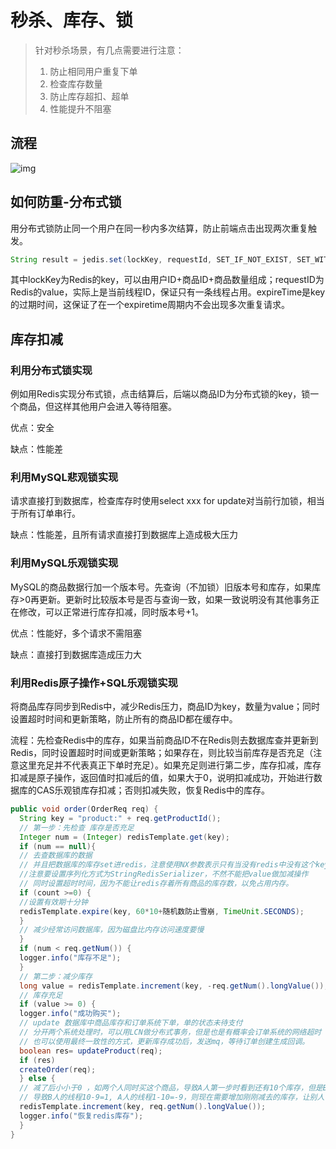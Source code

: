 # 秒杀、库存、锁

> 针对秒杀场景，有几点需要进行注意：
>
> 1. 防止相同用户重复下单
> 2. 检查库存数量
> 3. 防止库存超扣、超单
> 4. 性能提升不阻塞

## 流程

<img src="https://cdnimg.copyfuture.com/imagesLocal/202005/10/20200510085548659corx8bjvdg9td64_0.png" alt="img"  />

## 如何防重-分布式锁

用分布式锁防止同一个用户在同一秒内多次结算，防止前端点击出现两次重复触发。

```java
String result = jedis.set(lockKey, requestId, SET_IF_NOT_EXIST, SET_WITH_EXPIRE_TIME, expireTime);
```

其中lockKey为Redis的key，可以由用户ID+商品ID+商品数量组成；requestID为Redis的value，实际上是当前线程ID，保证只有一条线程占用。expireTime是key的过期时间，这保证了在一个expiretime周期内不会出现多次重复请求。

## 库存扣减

### 利用分布式锁实现

例如用Redis实现分布式锁，点击结算后，后端以商品ID为分布式锁的key，锁一个商品，但这样其他用户会进入等待阻塞。

优点：安全

缺点：性能差

### 利用MySQL悲观锁实现

请求直接打到数据库，检查库存时使用select xxx for update对当前行加锁，相当于所有订单串行。

缺点：性能差，且所有请求直接打到数据库上造成极大压力

### 利用MySQL乐观锁实现

MySQL的商品数据行加一个版本号。先查询（不加锁）旧版本号和库存，如果库存>0再更新。更新时比较版本号是否与查询一致，如果一致说明没有其他事务正在修改，可以正常进行库存扣减，同时版本号+1。

优点：性能好，多个请求不需阻塞

缺点：直接打到数据库造成压力大

### 利用Redis原子操作+SQL乐观锁实现

将商品库存同步到Redis中，减少Redis压力，商品ID为key，数量为value；同时设置超时时间和更新策略，防止所有的商品ID都在缓存中。

流程：先检查Redis中的库存，如果当前商品ID不在Redis则去数据库查并更新到Redis，同时设置超时时间或更新策略；如果存在，则比较当前库存是否充足（注意这里充足并不代表真正下单时充足）。如果充足则进行第二步，库存扣减，库存扣减是原子操作，返回值时扣减后的值，如果大于0，说明扣减成功，开始进行数据库的CAS乐观锁库存扣减；否则扣减失败，恢复Redis中的库存。

```java
public void order(OrderReq req) {
  String key = "product:" + req.getProductId();
  // 第一步：先检查 库存是否充足
  Integer num = (Integer) redisTemplate.get(key);
  if (num == null){
  // 去查数据库的数据
  // 并且把数据库的库存set进redis，注意使用NX参数表示只有当没有redis中没有这个key的时候才set库存数量到redis
  //注意要设置序列化方式为StringRedisSerializer，不然不能把value做加减操作
  // 同时设置超时时间，因为不能让redis存着所有商品的库存数，以免占用内存。
  if (count >=0) {
  //设置有效期十分钟
  redisTemplate.expire(key, 60*10+随机数防止雪崩, TimeUnit.SECONDS);
  }
  // 减少经常访问数据库，因为磁盘比内存访问速度要慢
  }
  if (num < req.getNum()) {
  logger.info("库存不足");
  }
  // 第二步：减少库存
  long value = redisTemplate.increment(key, -req.getNum().longValue());
  // 库存充足
  if (value >= 0) {
  logger.info("成功购买");
  // update 数据库中商品库存和订单系统下单，单的状态未待支付
  // 分开两个系统处理时，可以用LCN做分布式事务，但是也是有概率会订单系统的网络超时
  // 也可以使用最终一致性的方式，更新库存成功后，发送mq，等待订单创建生成回调。
  boolean res= updateProduct(req);
  if (res)
  createOrder(req);
  } else {
  // 减了后小小于0 ，如两个人同时买这个商品，导致A人第一步时看到还有10个库存，但是B人买9个先处理完逻辑，
  // 导致B人的线程10-9=1, A人的线程1-10=-9，则现在需要增加刚刚减去的库存，让别人可以买1个
  redisTemplate.increment(key, req.getNum().longValue());
  logger.info("恢复redis库存");
  }
}
```

